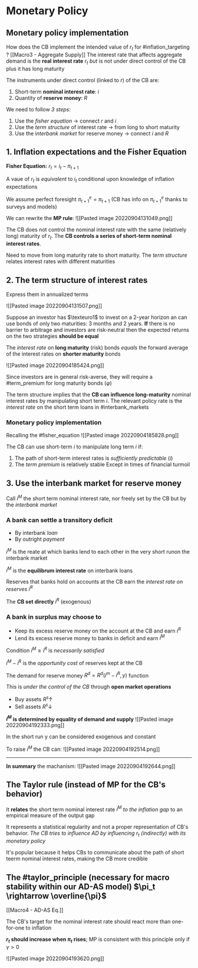 # Monetary Policy
## Monetary policy implementation
How does the CB implement the intended value of $r_t$ for #inflation_targeting ? [[Macro3 - Aggregate Supply]] The interest rate that affects aggregate demand is the **real interest rate** $r_t$ *but* is not under direct control of the CB plus it has long maturity

The instruments under direct control (linked to $r$) of the CB are:
1. Short-term **nominal interest rate**: $i$
2. Quantity of **reserve money**: $R$

We need to follow *3 steps*:
1. Use the *fisher equation* $\rightarrow$ connect $r$ and $i$
2. Use the *term structure* of interest rate $\rightarrow$ from long to short maturity
3. Use the i*nterbank market* for reserve money $\rightarrow$ connect $i$ and $R$

## 1. Inflation expectations and the Fisher Equation
**Fisher Equation:**  $r_t=i_t-\pi_{t+1}$ 

A vaue of $r_t$ is *equivalent* to $i_t$ conditional upon knowledge of inflation expectations

We assume perfect foresight $\pi_{t+1}^e=\pi_{t+1}$ (CB has info on  $\pi_{t+1}^e$ thanks to surveys and models)

We can rewrite the **MP rule**: 
![[Pasted image 20220904131049.png]]

The CB does not control the nominal interest rate with the same (relatively long) maturity of $r_t$. The **CB controls a series of short-term nominal interest rates**.

Need to move from long maturity rate to short maturity. The *term structure* relates interest rates with different maturities

## 2. The term structure of interest rates
Express them in annualized terms

![[Pasted image 20220904131507.png]]

Suppose an investor has $\texteuro1$ to invest on a 2-year horizon an can use bonds of only two maturities: 3 months and 2 years.
**If** there is no barrier to arbitrage and investors are risk-neutral then the expected returns on the two strategies **should be equal**

The *interest rate* on **long maturity** (risk) bonds *equals* the forward average of the interest rates on **shorter maturity** bonds

![[Pasted image 20220904185424.png]]

Since investors are in general risk-averse, they will require a #term_premium for long maturity bonds ($\varphi$)

The term structure implies that the **CB can influence long-maturity** nominal interest rates by manipulating short term $i$. The relevant policy rate is the *interest rate* on the short term loans in #interbank_markets

### Monetary policy implementation

Recalling the #fisher_equation
![[Pasted image 20220904185828.png]]

The CB can use short-term $i$ to manipulate long term $i$ if:

1. The path of short-term interest rates is *sufficiently predictable* ($i$)
2. The *term premium* is relatively stable
Except in times of financial turmoil

## 3. Use the interbank market for reserve money
Call $i^M$ the short term nominal interest rate, nor freely set by the CB but by the *interbank market*

### A bank can settle a transitory deficit
- By interbank *loan*
- By outright *payment*

$i^M$ is the reate at which banks lend to each other in the very short runon the interbank market

$i^M$ is the **equilibrum interest rate** on interbank loans

Reserves that banks hold on accounts at the CB earn the *interest rate on reserves* $i^R$ 

The **CB set directly** $i^R$ (exogenous)

### A bank in surplus may choose to
- Keep its excess reserve money on the account at the CB and earn $i^R$
- Lend its excess reserve money to banks in deficit and earn $i^M$

Condition $i^M \geq i^R$  is *necessarily satisfied*

$i^M - i^R$ is the *opportunity cost* of reserves kept at the CB

The demand for reserve money $R^d=R^d(i^m-i^R,y)$ function

This is *under the control of the CB* through **open market operations**
- Buy assets $R^s\uparrow$ 
- Sell assets $R^s\downarrow$

**$i^M$ is determined by equality of demand and supply**
![[Pasted image 20220904192333.png]]

In the short run y can be considered exogenous and constant

To raise $i^M$ the CB can:
![[Pasted image 20220904192514.png]]

---
**In summary** the machanism:
![[Pasted image 20220904192644.png]]

## The Taylor rule (instead of MP for the CB's behavior)
It **relates** the short term nominal interest rate *$i^M$ to the inflation gap* to an empirical measure of the output gap

It represents a statistical regularity and not a proper representation of CB's behavior. *The CB tries to influence AD by influencing $r_t$ (indirectly) with its monetary policy*

It's popular because it helps CBs to communicate about the path of short teerm nominal interest rates, making the CB more credible

## The #taylor_principle (necessary for macro stability within our AD-AS model) $\pi_t \rightarrow \overline{\pi}$  

[[Macro4 - AD-AS Eq.]]

The CB's target for the nominal interest rate should react more than one-for-one to inflation

**$r_t$ should increase when $\pi_t$ rises**; MP is consistent with this principle only if $\gamma >0$  

![[Pasted image 20220904193620.png]]


